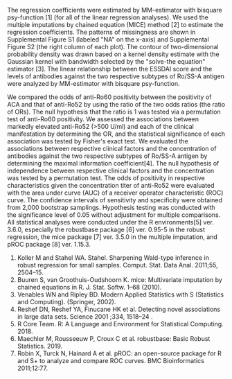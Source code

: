 The regression coefficients were estimated by MM-estimator with bisquare psy-function [1] (for all of the linear regression analyses). We used the multiple imputations by chained equation (MICE) method [2] to estimate the regression coefficients. The patterns of missingness are shown in Supplemental Figure S1 (labeled "NA" on the x-axis) and Supplemental Figure S2 (the right column of each plot). The contour of two-dimensional probability density was drawn based on a kernel density estimate with the Gaussian kernel with bandwidth selected by the "solve-the equation" estimator [3]. The linear relationship between the ESSDAI score and the levels of antibodies against the two respective subtypes of Ro/SS-A antigen were analyzed by MM-estimator with bisquare psy-function.

We compared the odds of anti-Ro60 positivity between the positivity of ACA and that of anti-Ro52 by using the ratio of the two odds ratios (the ratio of ORs). The null hypothesis that the ratio is 1 was tested via a permutation test of anti-Ro60 positivity. We assessed the associations between markedly elevated anti-Ro52 (>500 U/ml) and each of the clinical manifestation by determining the OR, and the statistical significance of each association was tested by Fisher's exact test. We evaluated the associations between respective clinical factors and the concentration of antibodies against the two respective subtypes of Ro/SS-A antigen by determining the maximal information coefficient[4]. The null hypothesis of independence between respective clinical factors and the concentration was tested by a permutation test. The odds of positivity in respective characteristics given the concentration titer of anti-Ro52 were evaluated with the area under curve (AUC) of a receiver operator characteristic (ROC) curve. The confidence intervals of sensitivity and specificity were obtained from 2,000 bootstrap samplings. Hypothesis testing was conducted with the significance level of 0.05 without adjustment for multiple comparisons. All statistical analyses were conducted under the R environments[5] ver. 3.6.0, especially the robustbase package [6] ver. 0.95-5 in the robust regression, the mice package [7] ver. 3.5.0 in the multiple imputation, and pROC package [8] ver. 1.15.3. 


1. Koller M and Stahel WA. Stahel. Sharpening Wald-type inference in robust regression for small samples. Comput. Stat. Data Anal. 2011;55, 2504–15.
2. Buuren S, van Groothuis-Oudshoorn K. mice: Multivariate imputation by chained equations in R. J. Stat. Softw. 1–68 (2010).
3. Venables WN and Ripley BD. Modern Applied Statistics with S (Statistics and Computing). (Springer, 2002).
4. Reshef DN, Reshef YA, Finucane HK et al. Detecting novel associations in large data sets. Science 2001 ;334, 1518–24 .
5. R Core Team. R: A Language and Environment for Statistical Computing. 2018.
6. Maechler M, Rousseeuw P, Croux C et al. robustbase: Basic Robust Statistics. 2019.
7. Robin X, Turck N, Hainard A et al. pROC: an open-source package for R and S+ to analyze and compare ROC curves. BMC Bioinformatics 2011;12:77.

